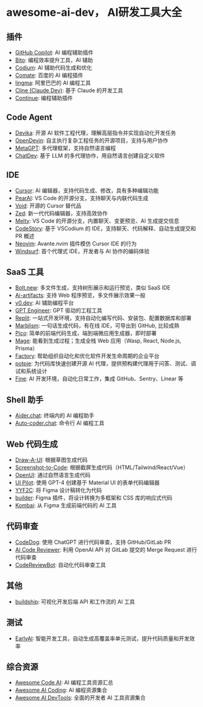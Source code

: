 # awesome-ai-dev， AI研发工具大全

## 插件

- [GitHub Copilot](https://github.com/features/copilot): AI 编程辅助插件
- [Bito](https://bito.ai/): 编程效率提升工具，AI 辅助
- [Codium](https://www.codium.ai/): AI 辅助代码生成和优化
- [Comate](https://comate.baidu.com/zh): 百度的 AI 编程插件
- [lingma](https://tongyi.aliyun.com/lingma): 阿里巴巴的 AI 编程工具
- [Cline (Claude Dev)](https://github.com/cline/cline): 基于 Claude 的开发工具
- [Continue](https://www.continue.dev/): 编程辅助插件

## Code Agent

- [Devika](https://github.com/stitionai/devika.git): 开源 AI 软件工程代理，理解高层指令并实现自动化开发任务
- [OpenDevin](https://github.com/OpenDevin/OpenDevin): 自主执行复杂工程任务的开源项目，支持与用户协作
- [MetaGPT](https://github.com/geekan/MetaGPT.git): 多代理框架，支持自然语言编程
- [ChatDev](https://github.com/OpenBMB/ChatDev): 基于 LLM 的多代理协作，用自然语言创建自定义软件

## IDE

- [Cursor](https://www.cursor.com/): AI 编辑器，支持代码生成、修改，具有多种编辑功能
- [PearAI](https://trypear.ai/): VS Code 的开源分支，支持聊天与内联代码生成
- [Void](https://voideditor.com/): 开源的 Cursor 替代品
- [Zed](https://zed.dev/): 新一代代码编辑器，支持高效协作
- [Melty](https://github.com/meltylabs/melty): VS Code 的开源分支，内置聊天、变更预览、AI 生成提交信息
- [CodeStory](https://codestory.ai): 基于 VSCodium 的 IDE，支持聊天、代码解释、自动生成提交和 PR 概述
- [Neovim](https://github.com/yetone/avante.nvim): Avante.nvim 插件模仿 Cursor IDE 的行为
- [Windsurf](https://codeium.com/windsurf): 首个代理式 IDE，开发者与 AI 协作的编码体验

## SaaS 工具

- [Bolt.new](https://bolt.new/): 多文件生成，支持树形展示和运行预览，类似 SaaS IDE
- [Ai-artifacts](https://fragments.e2b.dev/): 支持 Web 程序预览，多文件展示效果一般
- [v0.dev](https://v0.dev/chat): AI 辅助编程平台
- [GPT Engineer](https://gptengineer.app/): GPT 驱动的工程工具
- [Replit](https://replit.com/): 一站式开发环境，支持自动化编写代码、安装包、配置数据库和部署
- [Marblism](https://www.marblism.com/): 一句话生成代码，有在线 IDE，可导出到 GitHub, 比较成熟
- [Pico](https://picoapps.xyz/): 简单的前端代码生成，端到端微应用生成器，即时部署
- [Mage](https://usemage.ai/): 能看到生成过程；生成全栈 Web 应用（Wasp, React, Node.js, Prisma）
- [Factory](https://www.factory.ai/): 帮助组织自动化和优化软件开发生命周期的企业平台
- [potpie](https://potpie.ai/): 为代码库快速创建开源 AI 代理，提供预构建代理用于问答、测试、调试和系统设计
- [Fine](https://fine.dev): AI 开发环境，自动化日常工作，集成 GitHub、Sentry、Linear 等

## Shell 助手

- [Aider.chat](https://aider.chat/): 终端内的 AI 编程助手
- [Auto-coder.chat](https://auto-coder.chat/): 命令行 AI 编程工具

## Web 代码生成

- [Draw-A-UI](https://draw-a-ui.com): 根据草图生成代码
- [Screenshot-to-Code](https://screenshottocode.com): 根据截屏生成代码（HTML/Tailwind/React/Vue）
- [OpenUI](https://openui.fly.dev): 通过自然语言生成代码
- [UI Pilot](https://ui-pilot.com/): 使用 GPT-4 创建基于 Material UI 的表单代码编辑器
- [YYF2C](https://mp.weixin.qq.com/s/oSJ6jduCWsfs_rR_ycUMWA): 将 Figma 设计稿转化为代码
- [builder](https://builder.io/): Figma 插件，将设计转换为多框架和 CSS 库的响应式代码
- [Kombai](https://kombai.com/): 从 Figma 生成前端代码的 AI 工具

## 代码审查

- [CodeDog](https://www.codedog.ai/): 使用 ChatGPT 进行代码审查，支持 GitHub/GitLab PR
- [AI Code Reviewer](https://github.com/buxuku/ai-code-reviewer): 利用 OpenAI API 对 GitLab 提交的 Merge Request 进行代码审查
- [CodeReviewBot](https://codereviewbot.ai/): 自动化代码审查工具

## 其他

- [buildship](https://buildship.com/?ref=producthunt): 可视化开发后端 API 和工作流的 AI 工具

## 测试

- [EarlyAI](https://www.startearly.ai/): 智能开发工具，自动生成高覆盖率单元测试，提升代码质量和开发效率

## 综合资源

- [Awesome Code AI](https://github.com/sourcegraph/awesome-code-ai): AI 编程工具资源汇总
- [Awesome AI Coding](https://github.com/wsxiaoys/awesome-ai-coding): AI 编程资源集合
- [Awesome AI DevTools](https://github.com/jamesmurdza/awesome-ai-devtools): 全面的开发者 AI 工具资源集合
